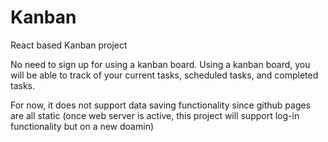 # Kanban
React based Kanban project

No need to sign up for using a kanban board.
Using a kanban board, you will be able to track of your current tasks, scheduled tasks, and completed tasks.

For now, it does not support data saving functionality since github pages are all static (once web server is active, this project will support log-in functionality but on a new doamin)
